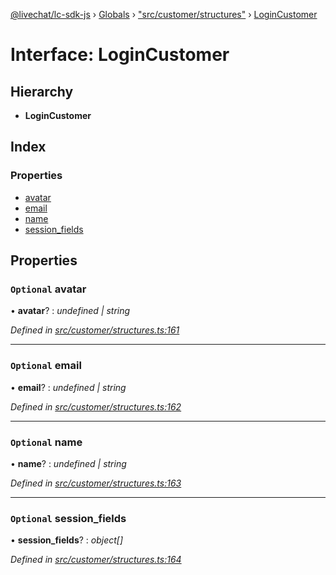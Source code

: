 [@livechat/lc-sdk-js](../README.md) › [Globals](../globals.md) › ["src/customer/structures"](../modules/_src_customer_structures_.md) › [LoginCustomer](_src_customer_structures_.logincustomer.md)

# Interface: LoginCustomer

## Hierarchy

* **LoginCustomer**

## Index

### Properties

* [avatar](_src_customer_structures_.logincustomer.md#optional-avatar)
* [email](_src_customer_structures_.logincustomer.md#optional-email)
* [name](_src_customer_structures_.logincustomer.md#optional-name)
* [session_fields](_src_customer_structures_.logincustomer.md#optional-session_fields)

## Properties

### `Optional` avatar

• **avatar**? : *undefined | string*

*Defined in [src/customer/structures.ts:161](https://github.com/livechat/lc-sdk-js/blob/efba8ac/src/customer/structures.ts#L161)*

___

### `Optional` email

• **email**? : *undefined | string*

*Defined in [src/customer/structures.ts:162](https://github.com/livechat/lc-sdk-js/blob/efba8ac/src/customer/structures.ts#L162)*

___

### `Optional` name

• **name**? : *undefined | string*

*Defined in [src/customer/structures.ts:163](https://github.com/livechat/lc-sdk-js/blob/efba8ac/src/customer/structures.ts#L163)*

___

### `Optional` session_fields

• **session_fields**? : *object[]*

*Defined in [src/customer/structures.ts:164](https://github.com/livechat/lc-sdk-js/blob/efba8ac/src/customer/structures.ts#L164)*
